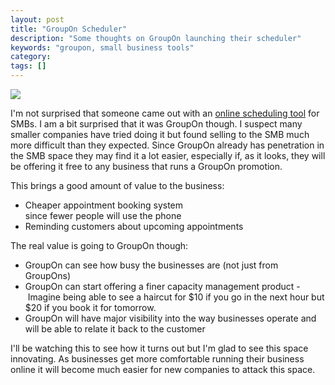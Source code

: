```yaml
---
layout: post
title: "GroupOn Scheduler"
description: "Some thoughts on GroupOn launching their scheduler"
keywords: "groupon, small business tools"
category:
tags: []
---
```


<img src="http://cdn.ientry.com/sites/webpronews/pictures/groupon-scheduler_616.jpg" />

<p>I'm not surprised that someone came out with an <a href="http://www.groupon.com/scheduler" title="GroupOn Scheduler">online scheduling tool</a> for SMBs. I am a bit surprised that it was GroupOn though. I suspect many smaller companies have tried doing it but found selling to the SMB much more difficult than they expected. Since GroupOn already has penetration in the SMB space they may find it a lot easier, especially if, as it looks, they will be offering it free to any business that runs a GroupOn promotion.</p>

<p>This brings a good amount of value to the business:</p>

<ul class="bulleted">
  <li>Cheaper appointment booking system<br/>since fewer people will use the phone</li>
  <li>Reminding customers about upcoming appointments</li>
</ul>

<p>The real value is going to GroupOn though:</p>

<ul class="bulleted">
  <li>GroupOn can see how busy the businesses are (not just from GroupOns)</li>
  <li>GroupOn can start offering a finer capacity management product - Imagine being able to see a haircut for $10 if you go in the next hour but $20 if you book it for tomorrow.</li>
  <li>GroupOn will have major visibility into the way businesses operate and will be able to relate it back to the customer</li>
</ul>

<p>I'll be watching this to see how it turns out but I'm glad to see this space innovating. As businesses get more comfortable running their business online it will become much easier for new companies to attack this space.</p>